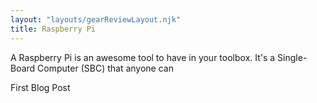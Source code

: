 ```yaml
---
layout: "layouts/gearReviewLayout.njk"
title: Raspberry Pi
---
```

A Raspberry Pi is an awesome tool to have in your toolbox. It's a Single-Board Computer (SBC) that anyone can 

First Blog Post